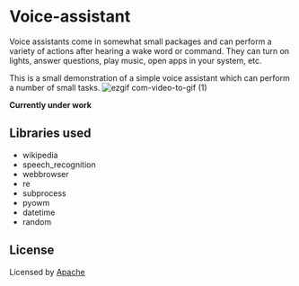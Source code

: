 # Voice-assistant
Voice assistants come in somewhat small packages and can perform a variety of actions after hearing a wake word or command. They can turn on lights, answer questions, play music, open apps in your system, etc.

This is a small demonstration of a simple voice assistant which can perform a number of small tasks.
![ezgif com-video-to-gif (1)](https://user-images.githubusercontent.com/43717493/68534922-9af96200-0360-11ea-97ea-cb7fb473eda0.gif)

**Currently under work**

## Libraries used
* wikipedia
* speech_recognition
* webbrowser
* re
* subprocess
* pyowm
* datetime
* random
## License

Licensed by [Apache](LICENSE)
